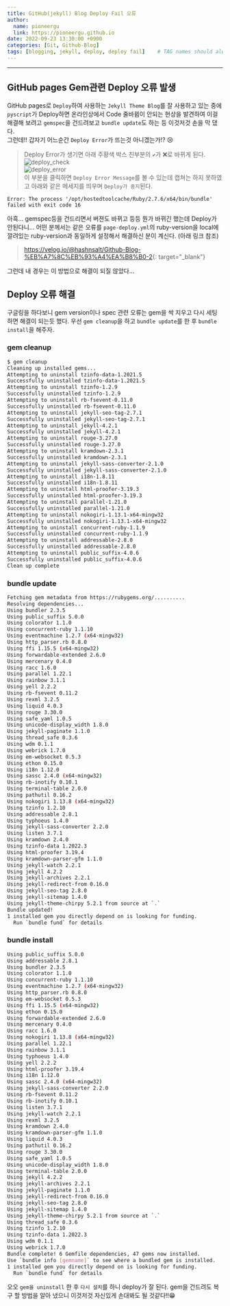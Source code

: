 ```yaml
---
title: GitHub(jekyll) Blog Deploy Fail 오류
author:
  name: pioneergu
  link: https://pioneergu.github.io
date: 2022-09-23 13:30:00 +0900
categories: [Git, Github-Blog]
tags: [blogging, jekyll, deploy, deploy fail]    # TAG names should always be lowercase
---
```


---
## **GitHub pages Gem관련 Deploy 오류 발생**

GitHub pages로 `Deploy`하여 사용하는 `Jekyll Theme Blog`를 잘 사용하고 있는 중에 `pyscript`가 Deploy하면 온라인상에서 Code 줄바뀜이 안되는 현상을 발견하여 이걸 해결해 보려고 `gemspec`을 건드려보고 `bundle update`도 하는 등 이것저것 손을 막 댔다.  
그런데!! 갑자기 어느순간 `Deploy Error`가 뜨는것 아니겠는가!? 😢

> Deploy Error가 생기면 아래 주황색 박스 친부분의 `✔`가 ❌로 바뀌게 된다.
> ![deploy_check](https://dsm01pap007files.storage.live.com/y4mJTYJPpqVHYhF6g1fogEDls6JYv27AOl3hrY6Hcea6MnsveCNWOL-blrxRUF0wOnweZazIzLGvWaKNIh-YNAdCjLg6twgg7bWzj4C7GlIwy6L3whgWGzwdrSJmenCk1BuA0N7XPmEzDMnJGFvMevtUBN2djwO-KFB2aZvTfTWfKqKtGAiVjUjNCS0rXByQN1j?width=559&height=108&cropmode=none)  
> ![deploy_error](https://dsm01pap007files.storage.live.com/y4mlOFSI86bWnEaSamepUj2L0cEfbFz4cMBGYb_K2gHf254i3Zwzl68Fs41hcPdHl8edDb6xBSL0SOSIfOs0AiaGsokAspRyi__pfOVC7MG1ZxN8Qs593Jtk1XhzrvS4-0Ujppa1zVGQRl5HG_lmP0rcEGpQSAtvd3Qt184SEqDm4Vu4sHNs9LoZhdeyEG9dSPy?width=284&height=76&cropmode=none)  
> 이 부분을 클릭하면 `Deploy Error Message`를 볼 수 있는데 캡쳐는 하지 못하였고 아래와 같은 메세지를 띄우며 `Deploy가 중지`된다.

```text
Error: The process '/opt/hostedtoolcache/Ruby/2.7.6/x64/bin/bundle' failed with exit code 16
```

아흑... gemspec등을 건드리면서 버젼도 바뀌고 등등 뭔가 바뀌긴 했는데 Deploy가 안된다니...
어떤 분께서는 같은 오류를 `page-deploy.yml`의 ruby-version을 local에 깔려있는 ruby-version과 동일하게 설정해서 해결하신 분이 계신다. (아래 링크 참조)
> <https://velog.io/@hashnsalt/Github-Blog-%EB%A7%8C%EB%93%A4%EA%B8%B0-2>{: target="_blank"}

그런데 내 경우는 이 방법으로 해결이 되질 않았다...

## **Deploy 오류 해결**
구글링을 하다보니 gem version이나 spec 관련 오류는 gem을 싹 지우고 다시 세팅 하면 해결이 되는듯 했다.
우선 `gem cleanup`을 하고 `bundle update`를 한 후 `bundle install`을 해주자.  

### gem cleanup
```bash
$ gem cleanup
Cleaning up installed gems...
Attempting to uninstall tzinfo-data-1.2021.5
Successfully uninstalled tzinfo-data-1.2021.5
Attempting to uninstall tzinfo-1.2.9
Successfully uninstalled tzinfo-1.2.9
Attempting to uninstall rb-fsevent-0.11.0
Successfully uninstalled rb-fsevent-0.11.0
Attempting to uninstall jekyll-seo-tag-2.7.1
Successfully uninstalled jekyll-seo-tag-2.7.1
Attempting to uninstall jekyll-4.2.1
Successfully uninstalled jekyll-4.2.1
Attempting to uninstall rouge-3.27.0
Successfully uninstalled rouge-3.27.0
Attempting to uninstall kramdown-2.3.1
Successfully uninstalled kramdown-2.3.1
Attempting to uninstall jekyll-sass-converter-2.1.0
Successfully uninstalled jekyll-sass-converter-2.1.0
Attempting to uninstall i18n-1.8.11
Successfully uninstalled i18n-1.8.11
Attempting to uninstall html-proofer-3.19.3
Successfully uninstalled html-proofer-3.19.3
Attempting to uninstall parallel-1.21.0
Successfully uninstalled parallel-1.21.0
Attempting to uninstall nokogiri-1.13.1-x64-mingw32
Successfully uninstalled nokogiri-1.13.1-x64-mingw32
Attempting to uninstall concurrent-ruby-1.1.9
Successfully uninstalled concurrent-ruby-1.1.9
Attempting to uninstall addressable-2.8.0
Successfully uninstalled addressable-2.8.0
Attempting to uninstall public_suffix-4.0.6
Successfully uninstalled public_suffix-4.0.6
Clean up complete
```
### bundle update
```bash
Fetching gem metadata from https://rubygems.org/..........
Resolving dependencies...
Using bundler 2.3.5
Using public_suffix 5.0.0
Using colorator 1.1.0
Using concurrent-ruby 1.1.10
Using eventmachine 1.2.7 (x64-mingw32)
Using http_parser.rb 0.8.0
Using ffi 1.15.5 (x64-mingw32)
Using forwardable-extended 2.6.0
Using mercenary 0.4.0
Using racc 1.6.0
Using parallel 1.22.1
Using rainbow 3.1.1
Using yell 2.2.2
Using rb-fsevent 0.11.2
Using rexml 3.2.5
Using liquid 4.0.3
Using rouge 3.30.0
Using safe_yaml 1.0.5
Using unicode-display_width 1.8.0
Using jekyll-paginate 1.1.0
Using thread_safe 0.3.6
Using wdm 0.1.1
Using webrick 1.7.0
Using em-websocket 0.5.3
Using ethon 0.15.0
Using i18n 1.12.0
Using sassc 2.4.0 (x64-mingw32)
Using rb-inotify 0.10.1
Using terminal-table 2.0.0
Using pathutil 0.16.2
Using nokogiri 1.13.8 (x64-mingw32)
Using tzinfo 1.2.10
Using addressable 2.8.1
Using typhoeus 1.4.0
Using jekyll-sass-converter 2.2.0
Using listen 3.7.1
Using kramdown 2.4.0
Using tzinfo-data 1.2022.3
Using html-proofer 3.19.4
Using kramdown-parser-gfm 1.1.0
Using jekyll-watch 2.2.1
Using jekyll 4.2.2
Using jekyll-archives 2.2.1
Using jekyll-redirect-from 0.16.0
Using jekyll-seo-tag 2.8.0
Using jekyll-sitemap 1.4.0
Using jekyll-theme-chirpy 5.2.1 from source at `.`
Bundle updated!
1 installed gem you directly depend on is looking for funding.
  Run `bundle fund` for details
```
### bundle install
```bash
Using public_suffix 5.0.0
Using addressable 2.8.1
Using bundler 2.3.5
Using colorator 1.1.0
Using concurrent-ruby 1.1.10
Using eventmachine 1.2.7 (x64-mingw32)
Using http_parser.rb 0.8.0
Using em-websocket 0.5.3
Using ffi 1.15.5 (x64-mingw32)
Using ethon 0.15.0
Using forwardable-extended 2.6.0
Using mercenary 0.4.0
Using racc 1.6.0
Using nokogiri 1.13.8 (x64-mingw32)
Using parallel 1.22.1
Using rainbow 3.1.1
Using typhoeus 1.4.0
Using yell 2.2.2
Using html-proofer 3.19.4
Using i18n 1.12.0
Using sassc 2.4.0 (x64-mingw32)
Using jekyll-sass-converter 2.2.0
Using rb-fsevent 0.11.2
Using rb-inotify 0.10.1
Using listen 3.7.1
Using jekyll-watch 2.2.1
Using rexml 3.2.5
Using kramdown 2.4.0
Using kramdown-parser-gfm 1.1.0
Using liquid 4.0.3
Using pathutil 0.16.2
Using rouge 3.30.0
Using safe_yaml 1.0.5
Using unicode-display_width 1.8.0
Using terminal-table 2.0.0
Using jekyll 4.2.2
Using jekyll-archives 2.2.1
Using jekyll-paginate 1.1.0
Using jekyll-redirect-from 0.16.0
Using jekyll-seo-tag 2.8.0
Using jekyll-sitemap 1.4.0
Using jekyll-theme-chirpy 5.2.1 from source at `.`
Using thread_safe 0.3.6
Using tzinfo 1.2.10
Using tzinfo-data 1.2022.3
Using wdm 0.1.1
Using webrick 1.7.0
Bundle complete! 6 Gemfile dependencies, 47 gems now installed.
Use `bundle info [gemname]` to see where a bundled gem is installed.
1 installed gem you directly depend on is looking for funding.
  Run `bundle fund` for details

```

오오 `gem을 uninstall` 한 후 `다시 설치`를 하니 deploy가 잘 된다.
gem을 건드려도 복구 할 방법을 알아 냈으니 이것저것 자신있게 손대봐도 될 것같다!!😁